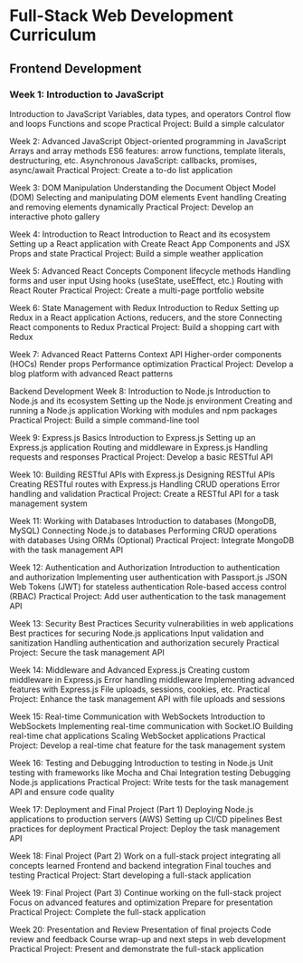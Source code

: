 # Full-Stack Web Development Curriculum

## Frontend Development
### Week 1: Introduction to JavaScript
Introduction to JavaScript
Variables, data types, and operators
Control flow and loops
Functions and scope
Practical Project: Build a simple calculator

Week 2: Advanced JavaScript
Object-oriented programming in JavaScript
Arrays and array methods
ES6 features: arrow functions, template literals, destructuring, etc.
Asynchronous JavaScript: callbacks, promises, async/await
Practical Project: Create a to-do list application

Week 3: DOM Manipulation
Understanding the Document Object Model (DOM)
Selecting and manipulating DOM elements
Event handling
Creating and removing elements dynamically
Practical Project: Develop an interactive photo gallery

Week 4: Introduction to React
Introduction to React and its ecosystem
Setting up a React application with Create React App
Components and JSX
Props and state
Practical Project: Build a simple weather application

Week 5: Advanced React Concepts
Component lifecycle methods
Handling forms and user input
Using hooks (useState, useEffect, etc.)
Routing with React Router
Practical Project: Create a multi-page portfolio website

Week 6: State Management with Redux
Introduction to Redux
Setting up Redux in a React application
Actions, reducers, and the store
Connecting React components to Redux
Practical Project: Build a shopping cart with Redux

Week 7: Advanced React Patterns
Context API
Higher-order components (HOCs)
Render props
Performance optimization
Practical Project: Develop a blog platform with advanced React patterns

Backend Development
Week 8: Introduction to Node.js
Introduction to Node.js and its ecosystem
Setting up the Node.js environment
Creating and running a Node.js application
Working with modules and npm packages
Practical Project: Build a simple command-line tool

Week 9: Express.js Basics
Introduction to Express.js
Setting up an Express.js application
Routing and middleware in Express.js
Handling requests and responses
Practical Project: Develop a basic RESTful API

Week 10: Building RESTful APIs with Express.js
Designing RESTful APIs
Creating RESTful routes with Express.js
Handling CRUD operations
Error handling and validation
Practical Project: Create a RESTful API for a task management system

Week 11: Working with Databases
Introduction to databases (MongoDB, MySQL)
Connecting Node.js to databases
Performing CRUD operations with databases
Using ORMs (Optional)
Practical Project: Integrate MongoDB with the task management API

Week 12: Authentication and Authorization
Introduction to authentication and authorization
Implementing user authentication with Passport.js
JSON Web Tokens (JWT) for stateless authentication
Role-based access control (RBAC)
Practical Project: Add user authentication to the task management API

Week 13: Security Best Practices
Security vulnerabilities in web applications
Best practices for securing Node.js applications
Input validation and sanitization
Handling authentication and authorization securely
Practical Project: Secure the task management API

Week 14: Middleware and Advanced Express.js
Creating custom middleware in Express.js
Error handling middleware
Implementing advanced features with Express.js
File uploads, sessions, cookies, etc.
Practical Project: Enhance the task management API with file uploads and sessions

Week 15: Real-time Communication with WebSockets
Introduction to WebSockets
Implementing real-time communication with Socket.IO
Building real-time chat applications
Scaling WebSocket applications
Practical Project: Develop a real-time chat feature for the task management system

Week 16: Testing and Debugging
Introduction to testing in Node.js
Unit testing with frameworks like Mocha and Chai
Integration testing
Debugging Node.js applications
Practical Project: Write tests for the task management API and ensure code quality

Week 17: Deployment and Final Project (Part 1)
Deploying Node.js applications to production servers (AWS)
Setting up CI/CD pipelines
Best practices for deployment
Practical Project: Deploy the task management API

Week 18: Final Project (Part 2)
Work on a full-stack project integrating all concepts learned
Frontend and backend integration
Final touches and testing
Practical Project: Start developing a full-stack application

Week 19: Final Project (Part 3)
Continue working on the full-stack project
Focus on advanced features and optimization
Prepare for presentation
Practical Project: Complete the full-stack application

Week 20: Presentation and Review
Presentation of final projects
Code review and feedback
Course wrap-up and next steps in web development
Practical Project: Present and demonstrate the full-stack application
